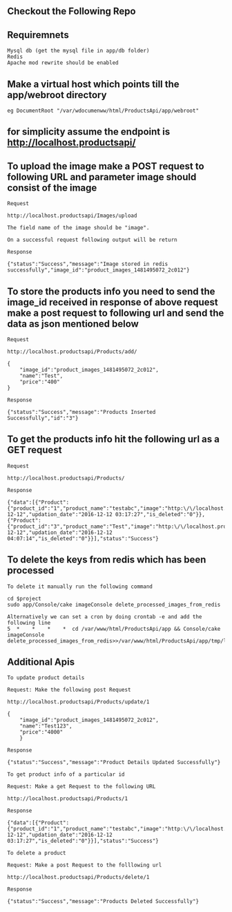 ## Checkout the Following Repo
## Requiremnets
	Mysql db (get the mysql file in app/db folder)
	Redis
	Apache mod rewrite should be enabled


## Make a virtual host which points till the app/webroot directory
	eg DocumentRoot "/var/wdocumenww/html/ProductsApi/app/webroot"

## for simplicity assume the endpoint is http://localhost.productsapi/

## To upload the image make a POST request to following URL and parameter image should consist of the image

	Request
		
	http://localhost.productsapi/Images/upload

  	The field name of the image should be "image".
	
	On a successful request following output will be return 
	
	Response
	
	{"status":"Success","message":"Image stored in redis successfully","image_id":"product_images_1481495072_2c012"}

## To store the products info you need to send the image_id received in response of above request make a post request to following url and send the data  as json mentioned below


	Request
	
	http://localhost.productsapi/Products/add/
		
	{
		"image_id":"product_images_1481495072_2c012",
		"name":"Test",
		"price":"400"
	}

	Response
	
	{"status":"Success","message":"Products Inserted Successfully","id":"3"}


## To get the products info hit the following url as a GET request

	Request

	http://localhost.productsapi/Products/

	Response

	{"data":[{"Product":{"product_id":"1","product_name":"testabc","image":"http:\/\/localhost.productsapi\/img\/product_images_1481479749_2c012_actual_image.jpeg","image_256":"http:\/\/localhost.productsapi\/img\/product_images_1481479749_2c012_256_pixel_image.jpeg","image_512":"http:\/\/localhost.productsapi\/img\/product_images_1481479749_2c012_512_pixel_image.jpeg","price":"400","creation_date":"2016-12-12","updation_date":"2016-12-12 03:17:27","is_deleted":"0"}},{"Product":{"product_id":"3","product_name":"Test","image":"http:\/\/localhost.productsapi\/img\/product_images_1481495072_2c012_actual_image.jpeg","image_256":"http:\/\/localhost.productsapi\/img\/product_images_1481495072_2c012_256_pixel_image.jpeg","image_512":"http:\/\/localhost.productsapi\/img\/product_images_1481495072_2c012_512_pixel_image.jpeg","price":"400","creation_date":"2016-12-12","updation_date":"2016-12-12 04:07:14","is_deleted":"0"}}],"status":"Success"}
	
## To delete the keys from redis which has been processed

	To delete it manually run the following command
	
	cd $project
	sudo app/Console/cake imageConsole delete_processed_images_from_redis

	Alternatively we can set a cron by doing crontab -e and add the following line 
	5  *    *    *    *  cd /var/www/html/ProductsApi/app && Console/cake imageConsole delete_processed_images_from_redis>>/var/www/html/ProductsApi/app/tmp/logs/delete_processed_images_from_redis.log

## Additional Apis

	To update product details
	
	Request: Make the following post Request
	
	http://localhost.productsapi/Products/update/1
	
	{
		"image_id":"product_images_1481495072_2c012",
		"name":"Test123",
		"price":"4000"
		}
		
	Response

	{"status":"Success","message":"Product Details Updated Successfully"}

	To get product info of a particular id
	
	Request: Make a get Request to the following URL
	
	http://localhost.productsapi/Products/1

	Response

	{"data":[{"Product":{"product_id":"1","product_name":"testabc","image":"http:\/\/localhost.productsapi\/img\/product_images_1481479749_2c012_actual_image.jpeg","image_256":"http:\/\/localhost.productsapi\/img\/product_images_1481479749_2c012_256_pixel_image.jpeg","image_512":"http:\/\/localhost.productsapi\/img\/product_images_1481479749_2c012_512_pixel_image.jpeg","price":"400","creation_date":"2016-12-12","updation_date":"2016-12-12 03:17:27","is_deleted":"0"}}],"status":"Success"}

	To delete a product

	Request: Make a post Request to the folllowing url

	http://localhost.productsapi/Products/delete/1

	Response

	{"status":"Success","message":"Products Deleted Successfully"}



	
		
	


